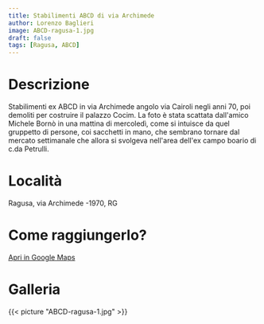 ```yaml
---
title: Stabilimenti ABCD di via Archimede
author: Lorenzo Baglieri
image: ABCD-ragusa-1.jpg
draft: false
tags: [Ragusa, ABCD]
---
```


# Descrizione
Stabilimenti ex ABCD in via Archimede angolo via Cairoli negli anni 70, poi demoliti per costruire il palazzo Cocim. 
La foto è stata scattata dall'amico Michele Bornò in una mattina di mercoledì, come si intuisce da quel gruppetto 
di persone, coi sacchetti in mano, che sembrano tornare dal mercato settimanale che allora si svolgeva nell'area 
dell'ex campo boario di c.da Petrulli.

# Località
Ragusa, via Archimede -1970, RG

# Come raggiungerlo?
[Apri in Google Maps](https://goo.gl/maps/mu4tYdeGNPhbBJui9)

# Galleria

{{< picture "ABCD-ragusa-1.jpg" >}}